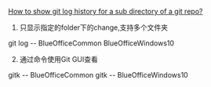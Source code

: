 ﻿[How to show git log history for a sub directory of a git repo?](http://stackoverflow.com/questions/16343659/how-to-show-git-log-history-for-a-sub-directory-of-a-git-repo)

1. 只显示指定的folder下的change,支持多个文件夹

git log --  BlueOfficeCommon   BlueOfficeWindows10

2. 通过命令使用Git GUI查看

gitk -- BlueOfficeCommon
gitk -- BlueOfficeWindows10
